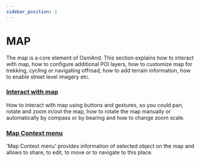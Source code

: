 ```yaml
---
sidebar_position: 2
---
```


# MAP 

The map is a core element of OsmAnd. This section explains how to interact with map, how to configure additional POI layers, how to customize map for trekking, cycling or navigating offroad, how to add terrain information, how to enable street level imagery etc.


### [Interact with map](./interact-with-map/)

How to interact with map using buttons and gestures, so you could pan, rotate and zoom in/out the map, how to rotate the map manually or automatically by compass or by bearing and how to change zoom scale.

### [Map Context menu](./map-context-menu/)

'Map Context menu' provides information of selected object on the map and allows to share, to edit, to move or to navigate to this place.

